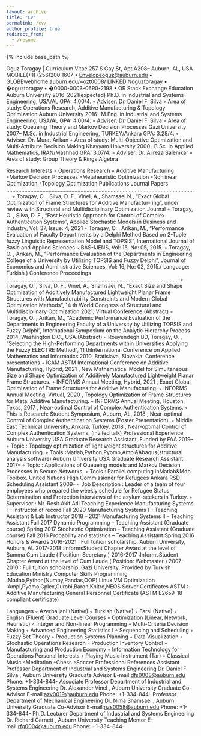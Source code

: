 ```yaml
---
layout: archive
title: "CV"
permalink: /cv/
author_profile: true
redirect_from:
  - /resume
---
```


{% include base_path %}

Oguz Toragay | Curriculum Vitae
257 S Gay St, Apt A208– Auburn, AL, USA
MOBILE(+1) (256)200 1607 • Envelopeoguz@auburn.edu • GLOBEwebhome.auburn.edu/~ozt0008/
LINKEDINoguztoragay • �oguztoragay • �0000-0003-0690-2198 • OR Stack Exchange
Education
Auburn University 2016–2021(expected)
Ph.D. in Industrial and Systems Engineering, USA/AL GPA: 4.00/4.
◦ Adviser: Dr. Daniel F. Silva
◦ Area of study: Operations Research, Additive Manufacturing & Topology Optimization
Auburn University 2016–
M.Eng. in Industrial and Systems Engineering, USA/AL GPA: 4.00/4.
◦ Adviser: Dr. Daniel F. Silva
◦ Area of study: Queueing Theory and Markov Decision Processes
Gazi University 2007–
M.Sc. in Industrial Engineering, TURKEY/Ankara GPA: 3.28/4.
◦ Adviser: Dr. Murat Arikan
◦ Area of study: Multi-Objective Optimization and Multi-Attribute Decision Making
Khayyam University 2000–
B.Sc. in Applied Mathematics, IRAN/Mashhad GPA: 3.07/4.
◦ Adviser: Dr. Alireza Salemkar
◦ Area of study: Group Theory & Rings Algebra

Research Interests
◦ Operations Research
◦ Additive Manufacturing
◦Markov Decision Processes
◦Metaheuristic Optimization
◦Nonlinear Optimization
◦Topology Optimization
Publications
Journal Papers ...............................................................................................................................
◦ Toragay, O. , Silva, D. F., Vinel, A., Shamsaei N., “Exact Global Optimization of Frame Structures for Additive Manufactur-
ing”, under review with Structural and Multidisciplinary Optimization Journal
◦ Toragay, O. , Silva, D. F., “Fast Heuristic Approach for Control of Complex Authentication Systems”, Applied Stochastic
Models in Business and Industry, Vol: 37, Issue: 4, 2021
◦ Toragay, O. , Arikan, M., “Performance Evaluation of Faculty Departments by a Delphi Method Based on 2-Tuple fuzzy
Linguistic Representation Model and TOPSIS”, International Journal of Basic and Applied Sciences IJBAS-IJENS, Vol: 15,
No: 05, 2015.
◦ Toragay, O. , Arikan, M., “Performance Evaluation of the Departments in Engineering College of a University by Utilizing
TOPSIS and Fuzzy Delphi”, Journal of Economics and Administrative Sciences, Vol: 16, No: 02, 2015.( Language: Turkish )
Conference Proceedings ..................................................................................................................
◦ Toragay, O. , Silva, D. F., Vinel, A., Shamsaei, N., “Exact Size and Shape Optimization of Additively Manufactured
Lightweight Planar Frame Structures with Manufacturability Constraints and Modern Global Optimization Methods”, 14 th
World Congress of Structural and Multidisciplinary Optimization 2021, Virtual Conference.(Abstract)
◦ Toragay, O. , Arikan, M., “Academic Performance Evaluation of the Departments in Engineering Faculty of a University by
Utilizing TOPSIS and Fuzzy Delphi”, International Symposium on the Analytic Hierarchy Process 2014, Washington D.C.,
USA.(Abstract)
◦ Rouyendegh BD, Toragay, O. , “Selecting the High-Performing Departments within Universities Applying the Fuzzy ELECTRE
Method”, 11 thInternational Conference on Applied Mathematics and Informatics 2010, Bratislava, Slovakia.
Conference presentations
◦ ICAM ASTM International Conference on Additive Manufacturing, Hybrid, 2021 , New Mathematical Model for
Simultaneous Size and Shape Optimization of Additively Manufactured Lightweight Planar Frame Structures.
◦ INFORMS Annual Meeting, Hybrid, 2021 , Exact Global Optimization of Frame Structures for Additive Manufacturing.
◦ INFORMS Annual Meeting, Virtual, 2020 , Topology Optimization of Frame Structures for Metal Additive Manufacturing.
◦ INFORMS Annual Meeting, Houston, Texas, 2017 , Near-optimal Control of Complex Authentication Systems.
◦ This is Research: Student Symposium, Auburn, AL, 2018 , Near-optimal Control of Complex Authentication Systems
(Poster Presentation).
◦ Middle East Technical University, Ankara, Turkey, 2018 , Near-optimal Control of Complex Authentication Systems.
(invited talk)
Professional Experience
Auburn University USA
Graduate Research Assistant, Funded by FAA 2019–
◦ Topic : Topology optimization of light weight structures for Additive Manufacturing.
◦ Tools :Matlab,Python,Pyomo,Ampl&Abaqus(structural analysis software)
Auburn University USA
Graduate Research Assistant 2017–
◦ Topic : Applications of Queueing models and Markov Decision Processes in Secure Networks.
◦ Tools : Parallel computing inMatlab&Mdp Toolbox.
United Nations High Commissioner for Refugees Ankara
RSD Scheduling Assistant 2009–
◦ Job Description : Leader of a team of four employees who prepared the weekly schedule for Refugee Status Determination and Protection
interviews of the asylum-seekers in Turkey.
◦ Supervisor : Mr. Resit Akif Atli
Teaching Experience
Manufacturing Systems I – Instructor of record Fall 2020
Manufacturing Systems I – Teaching Assistant & Lab Instructor 2018 – 2021
Manufacturing Systems II – Teaching Assistant Fall 2017
Dynamic Programming – Teaching Assistant (Graduate course) Spring 2017
Stochastic Optimization – Teaching Assistant (Graduate course) Fall 2016
Probability and statistics – Teaching Assistant Spring 2016
Honors & Awards
2016-2021 : Full tuition scholarship, Auburn University, Auburn, AL
2017-2018 :InformsStudent Chapter Award at the level of Summa Cum Laude ( Position: Secretary )
2016-2017 :InformsStudent Chapter Award at the level of Cum Laude ( Position: Webmaster )
2007-2010 : Full tuition scholarship, Gazi University, Provided by Turkish Education Ministry
Computer Skills
Programming :Matlab,Python(Numpy,Pandas,OOP),Linux VM
Optimization :Ampl,Pyomo,Cplex,Gurobi,Baron,Knitro,NEOS Server
Certificates
ASTM : Additive Manufacturing General Personnel Certificate (ASTM E2659-18 compliant certificate)

Languages
◦ Azerbaijani (Native)
◦ Turkish (Native)
◦ Farsi (Native)
◦ English (Fluent)
Graduate Level Courses
◦ Optimization (Linear, Network, Heuristic)
◦ Integer and Non-linear Programming
◦ Multi-Criteria Decision Making
◦ Advanced Engineering Statistics I
◦ Sequencing and Scheduling
◦ Fuzzy Set Theory
◦ Production Systems Planning
◦ Data Visualization
◦ Stochastic Operations Research
◦ Production Inventory Control
◦ Manufacturing and Production Economy
◦ Information Technology for Operations
Personal Interests
◦ Playing Music Instrument (Tar)
◦ Classical Music
◦Meditation
◦Chess
◦Soccer
Professional References
Assistant Professor Department of Industrial and Systems Engineering
Dr. Daniel F. Silva , Auburn University Graduate Advisor
E-mail:dfs0008@auburn.edu
Phone: +1-334-844-
Associate Professor Department of Industrial and Systems Engineering
Dr. Alexander Vinel , Auburn University Graduate Co-Advisor
E-mail:azv0019@auburn.edu
Phone: +1-334-844-
Professor Department of Mechanical Engineering
Dr. Nima Shamsaei , Auburn University Graduate Co-Advisor
E-mail:nzs0058@auburn.edu
Phone: +1-334-844-
Ph.D. Lecturer Department of Industrial and Systems Engineering
Dr. Richard Garnett , Auburn University Teaching Mentor
E-mail:rfg0004@auburn.edu
Phone: +1-334-844-
